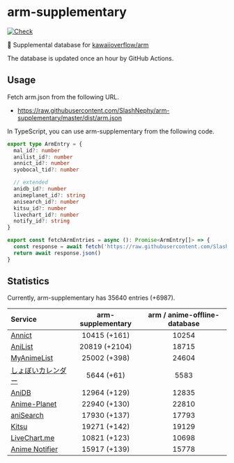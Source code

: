# arm-supplementary

[![Check](https://github.com/SlashNephy/arm-supplementary/actions/workflows/check-node.yml/badge.svg)](https://github.com/SlashNephy/arm-supplementary/actions/workflows/check-node.yml)

💊 Supplemental database for [kawaiioverflow/arm](https://github.com/kawaiioverflow/arm)

The database is updated once an hour by GitHub Actions.

## Usage

Fetch arm.json from the following URL.

- https://raw.githubusercontent.com/SlashNephy/arm-supplementary/master/dist/arm.json

In TypeScript, you can use arm-supplementary from the following code.

```TypeScript
export type ArmEntry = {
  mal_id?: number
  anilist_id?: number
  annict_id?: number
  syobocal_tid?: number

  // extended
  anidb_id?: number
  animeplanet_id?: string
  anisearch_id?: number
  kitsu_id?: number
  livechart_id?: number
  notify_id?: string
}

export const fetchArmEntries = async (): Promise<ArmEntry[]> => {
  const response = await fetch('https://raw.githubusercontent.com/SlashNephy/arm-supplementary/master/dist/arm.json')
  return await response.json()
}
```

## Statistics

Currently, arm-supplementary has 35640 entries (+6987).

| Service                                     | arm-supplementary | arm / anime-offline-database |
| :------------------------------------------ | :---------------: | :--------------------------: |
| [Annict](https://annict.com)                |   10415 (+161)    |            10254             |
| [AniList](https://anilist.co)               |   20819 (+2104)   |            18715             |
| [MyAnimeList](https://myanimelist.net)      |   25002 (+398)    |            24604             |
| [しょぼいカレンダー](https://cal.syoboi.jp) |    5644 (+61)     |             5583             |
| [AniDB](https://anidb.net)                  |   12964 (+129)    |            12835             |
| [Anime-Planet](https://anime-planet.com)    |   22940 (+130)    |            22810             |
| [aniSearch](https://anisearch.com)          |   17930 (+137)    |            17793             |
| [Kitsu](https://kitsu.io)                   |   19271 (+142)    |            19129             |
| [LiveChart.me](https://livechart.me)        |   10821 (+123)    |            10698             |
| [Anime Notifier](https://notify.moe)        |   15917 (+139)    |            15778             |
